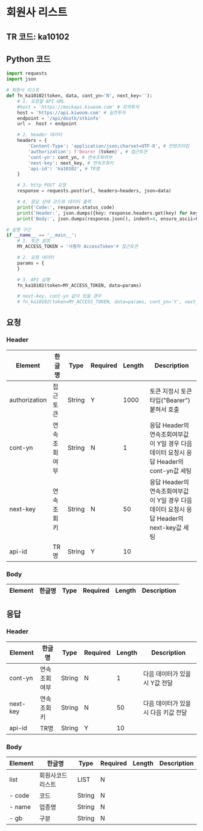 # 회원사 리스트

## TR 코드: ka10102

## Python 코드

```python
import requests
import json

# 회원사 리스트
def fn_ka10102(token, data, cont_yn='N', next_key=''):
	# 1. 요청할 API URL
	#host = 'https://mockapi.kiwoom.com' # 모의투자
	host = 'https://api.kiwoom.com' # 실전투자
	endpoint = '/api/dostk/stkinfo'
	url =  host + endpoint

	# 2. header 데이터
	headers = {
		'Content-Type': 'application/json;charset=UTF-8', # 컨텐츠타입
		'authorization': f'Bearer {token}', # 접근토큰
		'cont-yn': cont_yn, # 연속조회여부
		'next-key': next_key, # 연속조회키
		'api-id': 'ka10102', # TR명
	}

	# 3. http POST 요청
	response = requests.post(url, headers=headers, json=data)

	# 4. 응답 상태 코드와 데이터 출력
	print('Code:', response.status_code)
	print('Header:', json.dumps({key: response.headers.get(key) for key in ['next-key', 'cont-yn', 'api-id']}, indent=4, ensure_ascii=False))
	print('Body:', json.dumps(response.json(), indent=4, ensure_ascii=False))  # JSON 응답을 파싱하여 출력

# 실행 구간
if __name__ == '__main__':
	# 1. 토큰 설정
	MY_ACCESS_TOKEN = '사용자 AccessToken'# 접근토큰

	# 2. 요청 데이터
	params = {
	}

	# 3. API 실행
	fn_ka10102(token=MY_ACCESS_TOKEN, data=params)

	# next-key, cont-yn 값이 있을 경우
	# fn_ka10102(token=MY_ACCESS_TOKEN, data=params, cont_yn='Y', next_key='nextkey..')

```

## 요청

### Header

| Element | 한글명 | Type | Required | Length | Description |
|---------|--------|------|----------|---------|-------------|
| authorization | 접근토큰 | String | Y | 1000 | 토큰 지정시 토큰타입("Bearer") 붙혀서 호출 |
| cont-yn | 연속조회여부 | String | N | 1 | 응답 Header의 연속조회여부값이 Y일 경우 다음데이터 요청시 응답 Header의 cont-yn값 세팅 |
| next-key | 연속조회키 | String | N | 50 | 응답 Header의 연속조회여부값이 Y일 경우 다음데이터 요청시 응답 Header의 next-key값 세팅 |
| api-id | TR명 | String | Y | 10 |  |

### Body

| Element | 한글명 | Type | Required | Length | Description |
|---------|--------|------|----------|---------|-------------|

## 응답

### Header

| Element | 한글명 | Type | Required | Length | Description |
|---------|--------|------|----------|---------|-------------|
| cont-yn | 연속조회여부 | String | N | 1 | 다음 데이터가 있을시 Y값 전달 |
| next-key | 연속조회키 | String | N | 50 | 다음 데이터가 있을시 다음 키값 전달 |
| api-id | TR명 | String | Y | 10 |  |

### Body

| Element | 한글명 | Type | Required | Length | Description |
|---------|--------|------|----------|---------|-------------|
| list | 회원사코드리스트 | LIST | N |  |  |
| - code | 코드 | String | N |  |  |
| - name | 업종명 | String | N |  |  |
| - gb | 구분 | String | N |  |  |